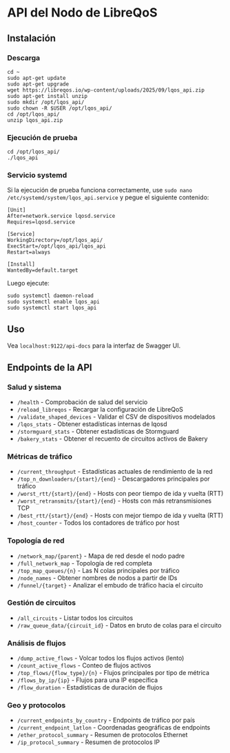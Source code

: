 # API del Nodo de LibreQoS

## Instalación

### Descarga

```
cd ~
sudo apt-get update
sudo apt-get upgrade
wget https://libreqos.io/wp-content/uploads/2025/09/lqos_api.zip
sudo apt-get install unzip
sudo mkdir /opt/lqos_api/
sudo chown -R $USER /opt/lqos_api/
cd /opt/lqos_api/
unzip lqos_api.zip
```

### Ejecución de prueba
```
cd /opt/lqos_api/
./lqos_api
```

### Servicio systemd

Si la ejecución de prueba funciona correctamente, use `sudo nano /etc/systemd/system/lqos_api.service` y pegue el siguiente contenido:

```
[Unit]
After=network.service lqosd.service
Requires=lqosd.service

[Service]
WorkingDirectory=/opt/lqos_api/
ExecStart=/opt/lqos_api/lqos_api
Restart=always

[Install]
WantedBy=default.target
```
Luego ejecute:
```
sudo systemctl daemon-reload
sudo systemctl enable lqos_api
sudo systemctl start lqos_api
```

## Uso

Vea `localhost:9122/api-docs` para la interfaz de Swagger UI.

## Endpoints de la API

### Salud y sistema
- `/health` - Comprobación de salud del servicio
- `/reload_libreqos` - Recargar la configuración de LibreQoS
- `/validate_shaped_devices` - Validar el CSV de dispositivos modelados
- `/lqos_stats` - Obtener estadísticas internas de lqosd
- `/stormguard_stats` - Obtener estadísticas de Stormguard
- `/bakery_stats` - Obtener el recuento de circuitos activos de Bakery

### Métricas de tráfico
- `/current_throughput` - Estadísticas actuales de rendimiento de la red
- `/top_n_downloaders/{start}/{end}` - Descargadores principales por tráfico
- `/worst_rtt/{start}/{end}` - Hosts con peor tiempo de ida y vuelta (RTT)
- `/worst_retransmits/{start}/{end}` - Hosts con más retransmisiones TCP
- `/best_rtt/{start}/{end}` - Hosts con mejor tiempo de ida y vuelta (RTT)
- `/host_counter` - Todos los contadores de tráfico por host

### Topología de red
- `/network_map/{parent}` - Mapa de red desde el nodo padre
- `/full_network_map` - Topología de red completa
- `/top_map_queues/{n}` - Las N colas principales por tráfico
- `/node_names` - Obtener nombres de nodos a partir de IDs
- `/funnel/{target}` - Analizar el embudo de tráfico hacia el circuito

### Gestión de circuitos
- `/all_circuits` - Listar todos los circuitos
- `/raw_queue_data/{circuit_id}` - Datos en bruto de colas para el circuito

### Análisis de flujos
- `/dump_active_flows` - Volcar todos los flujos activos (lento)
- `/count_active_flows` - Conteo de flujos activos
- `/top_flows/{flow_type}/{n}` - Flujos principales por tipo de métrica
- `/flows_by_ip/{ip}` - Flujos para una IP específica
- `/flow_duration` - Estadísticas de duración de flujos

### Geo y protocolos
- `/current_endpoints_by_country` - Endpoints de tráfico por país
- `/current_endpoint_latlon` - Coordenadas geográficas de endpoints
- `/ether_protocol_summary` - Resumen de protocolos Ethernet
- `/ip_protocol_summary` - Resumen de protocolos IP
